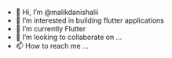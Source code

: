- 👋 Hi, I’m @malikdanishalii
- 👀 I’m interested in building flutter applications
- 🌱 I’m currently Flutter
- 💞️ I’m looking to collaborate on ...
- 📫 How to reach me ...

<!---
malikdanishalii/malikdanishalii is a ✨ special ✨ repository because its `README.md` (this file) appears on your GitHub profile.
You can click the Preview link to take a look at your changes.
--->
